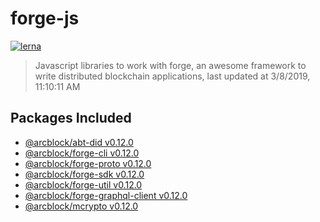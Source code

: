 # forge-js

[![lerna](https://img.shields.io/badge/maintained%20with-lerna-cc00ff.svg)](https://lernajs.io/)

> Javascript libraries to work with forge, an awesome framework to write distributed blockchain applications, last updated at 3/8/2019, 11:10:11 AM

## Packages Included

- [@arcblock/abt-did v0.12.0](./packages/abt-did)
- [@arcblock/forge-cli v0.12.0](./packages/forge-cli)
- [@arcblock/forge-proto v0.12.0](./packages/forge-proto)
- [@arcblock/forge-sdk v0.12.0](./packages/forge-sdk)
- [@arcblock/forge-util v0.12.0](./packages/forge-util)
- [@arcblock/forge-graphql-client v0.12.0](./packages/graphql-client)
- [@arcblock/mcrypto v0.12.0](./packages/mcrypto)

